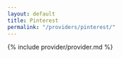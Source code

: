 ```yaml
---
layout: default
title: Pinterest
permalink: "/providers/pinterest/"
---
```


{% include provider/provider.md %}

